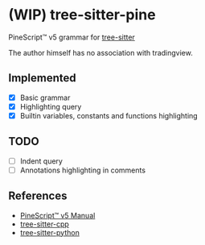 # (WIP) tree-sitter-pine

PineScript™ v5 grammar for [tree-sitter](https://github.com/tree-sitter/tree-sitter)

The author himself has no association with tradingview.

## Implemented
- [X] Basic grammar
- [X] Highlighting query
- [X] Builtin variables, constants and functions highlighting

## TODO
- [ ] Indent query
- [ ] Annotations highlighting in comments

## References
- [PineScript™ v5 Manual](https://www.tradingview.com/pine-script-docs/en/v5/language)
- [tree-sitter-cpp](https://github.com/tree-sitter/tree-sitter-cpp)
- [tree-sitter-python](https://github.com/tree-sitter/tree-sitter-python)
